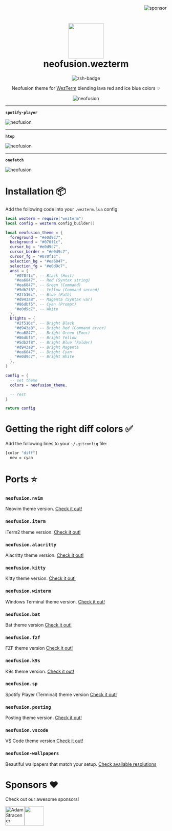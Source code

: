 <p align="right">
  <img src="https://img.shields.io/badge/sponsor-30363D?style=for-the-badge&logo=GitHub-Sponsors&logoColor=#EA4AAA" alt="sponsor" />
</p>

<div align="center">
    <h1>
        <img src="https://i.ibb.co/tMdHTN8/logo.jpg" width="110" />
        <br />neofusion.wezterm
    </h1>
</div>

<p align="center">
    <img src="https://img.shields.io/badge/Wezterm-4d49e5.svg?style=for-the-badge&logo=wezterm" alt="zsh-badge" />
</p>

<p align="center">
    Neofusion theme for <a href="https://wezfurlong.org/wezterm/" target="_blank">WezTerm</a> blending lava red and ice blue colors ✨
</p>

<p align="center">
    <img src="https://i.ibb.co/r6fjmrk/wezterm-1.png" alt="neofusion" />
    <hr/>
    <p><b><code>spotify-player</code></b></p>
    <img src="https://i.ibb.co/nkm5t0j/wezterm-2.png" alt="neofusion" />
    <hr/>
    <p><b><code>htop</code></b></p>
    <img src="https://i.ibb.co/Q95qLVG/wezterm-3.png" alt="neofusion" />
    <hr />
    <p><b><code>onefetch</code></b></p>
    <img src="https://i.ibb.co/4WMjHFz/wezterm-4.png" alt="neofusion" />
</p>

# Installation 📦

Add the following code into your `.wezterm.lua` config:

```lua
local wezterm = require("wezterm")
local config = wezterm.config_builder()

local neofusion_theme = {
  foreground = "#e0d9c7",
  background = "#070f1c",
  cursor_bg = "#e0d9c7",
  cursor_border = "#e0d9c7",
  cursor_fg = "#070f1c",
  selection_bg = "#ea6847",
  selection_fg = "#e0d9c7",
  ansi = {
    "#070f1c", -- Black (Host)
    "#ea6847", -- Red (Syntax string)
    "#ea6847", -- Green (Command)
    "#5db2f8", -- Yellow (Command second)
    "#2f516c", -- Blue (Path)
    "#d943a8", -- Magenta (Syntax var)
    "#86dbf5", -- Cyan (Prompt)
    "#e0d9c7", -- White
  },
  brights = {
    "#2f516c", -- Bright Black
    "#d943a8", -- Bright Red (Command error)
    "#ea6847", -- Bright Green (Exec)
    "#86dbf5", -- Bright Yellow
    "#5db2f8", -- Bright Blue (Folder)
    "#d943a8", -- Bright Magenta
    "#ea6847", -- Bright Cyan
    "#e0d9c7", -- Bright White
  },
}

config = {
  -- set theme
  colors = neofusion_theme,

  -- rest
}

return config
```

# Getting the right diff colors ✅

Add the following lines to your `~/.gitconfig` file:

```bash
[color "diff"]
  new = cyan
```

# Ports ⭐

### `neofusion.nvim`

Neovim theme version. [Check it out!](https://github.com/diegoulloao/neofusion.nvim)

### `neofusion.iterm`

iTerm2 theme version. [Check it out!](https://github.com/diegoulloao/neofusion.iterm)

### `neofusion.alacritty`

Alacritty theme version. [Check it out!](https://github.com/diegoulloao/neofusion.alacritty)

### `neofusion.kitty`

Kitty theme version. [Check it out!](https://github.com/diegoulloao/neofusion.kitty)

### `neofusion.winterm`

Windows Terminal theme version. [Check it out!](https://github.com/diegoulloao/neofusion.winterm)

### `neofusion.bat`

Bat theme version [Check it out!](https://github.com/diegoulloao/neofusion.bat/)

### `neofusion.fzf`

FZF theme version [Check it out!](https://github.com/diegoulloao/neofusion.fzf/)

### `neofusion.k9s`

K9s theme version. [Check it out!](https://github.com/diegoulloao/neofusion.k9s)

### `neofusion.sp`

Spotify Player (Terminal) theme version [Check it out!](https://github.com/diegoulloao/neofusion.sp/)

### `neofusion.posting`

Posting theme version. [Check it out!](https://github.com/diegoulloao/neofusion.posting)

### `neofusion.vscode`

VS Code theme version [Check it out!](https://github.com/diegoulloao/neofusion.vscode/)

### `neofusion-wallpapers`

Beautiful wallpapers that match your setup. [Check available resolutions](https://github.com/diegoulloao/neofusion-wallpapers?tab=readme-ov-file)

# Sponsors ❤️

Check out our awesome sponsors!

<!-- sponsors --><a href="https://github.com/NeckBeardPrince"><img src="https:&#x2F;&#x2F;avatars.githubusercontent.com&#x2F;u&#x2F;6558867?u&#x3D;9959f72a9dcdedb43cb833e79e747ae3e727629d&amp;v&#x3D;4" width="60px" alt="Adam Stracener" /></a><a href="https://github.com/drgfunk"><img src="https:&#x2F;&#x2F;avatars.githubusercontent.com&#x2F;u&#x2F;130787?u&#x3D;74403d72dc5ac5641e40e3a6bbeaa5f55d1d0229&amp;v&#x3D;4" width="60px" alt="" /></a><!-- sponsors -->

